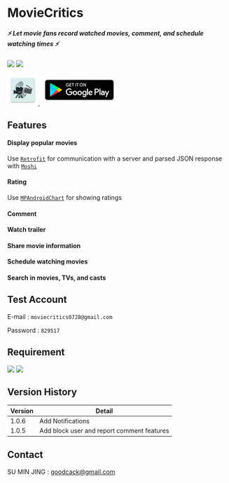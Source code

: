 # MovieCritics
##### :zap: Let movie fans record watched movies, comment, and schedule watching times :zap:
![](https://img.shields.io/badge/build-Kotlin-green) ![](https://img.shields.io/badge/release-v1.0.6-blue)


[<img src="https://github.com/MIN-JING/MovieCritics/blob/develop/app/src/main/res/mipmap-xxhdpi/ic_app.png" height="70" /> <img src="https://github.com/MIN-JING/MovieCritics/blob/develop/app/src/main/res/drawable/bg_google_play.png" height="70" />](https://play.google.com/store/apps/details?id=com.jim.moviecritics)

## Features
#### Display popular movies
Use [`Retrofit`](https://github.com/square/retrofit) for communication with a server and parsed JSON response with [`Moshi`](https://github.com/square/moshi)
#### Rating
Use [`MPAndroidChart`](https://github.com/PhilJay/MPAndroidChart) for showing ratings
#### Comment
#### Watch trailer
#### Share movie information
#### Schedule watching movies
#### Search in movies, TVs, and casts

## Test Account
E-mail : `moviecritics0728@gmail.com`

Password : `829517`

## Requirement
![](https://img.shields.io/badge/SDK_version-26%2B-orange)
![](https://img.shields.io/badge/Gradle_version-7.2-orange)

## Version History
|    Version    |                    Detail                     |
| ------------- | --------------------------------------------- |
|     1.0.6     |   Add Notifications                           |
|     1.0.5     |   Add block user and report comment features  |

## Contact
SU MIN JING : goodcack@gmail.com
